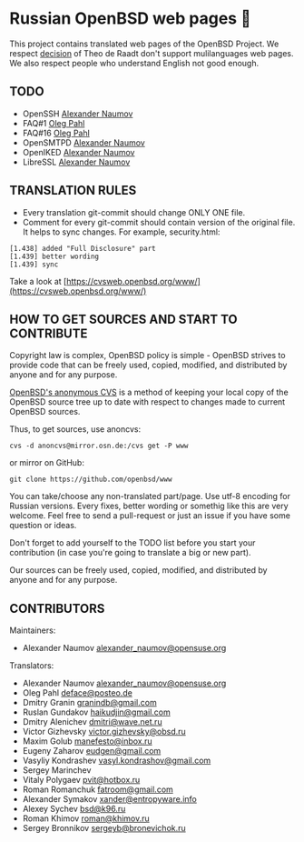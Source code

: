 # Russian OpenBSD web pages :blowfish:

This project contains translated web pages of the OpenBSD Project.
We respect 
[decision](https://marc.info/?l=openbsd-cvs&m=139637003025491&w=2)
of Theo de Raadt don't support mulilanguages web pages.
We also respect people who understand English not good enough.


## TODO

* OpenSSH [Alexander Naumov](https://github.com/alexander-naumov)
* FAQ#1 [Oleg Pahl](https://github.com/oleg-pahl)
* FAQ#16 [Oleg Pahl](https://github.com/oleg-pahl)
* OpenSMTPD [Alexander Naumov](https://github.com/alexander-naumov)
* OpenIKED [Alexander Naumov](https://github.com/alexander-naumov)
* LibreSSL [Alexander Naumov](https://github.com/alexander-naumov)


## TRANSLATION RULES

* Every translation git-commit should change ONLY ONE file.
* Comment for every git-commit should contain version of the original file.
It helps to sync changes. For example, security.html:

``` 
[1.438] added "Full Disclosure" part
[1.439] better wording
[1.439] sync
``` 
Take a look at [https://cvsweb.openbsd.org/www/](https://cvsweb.openbsd.org/www/)


## HOW TO GET SOURCES AND START TO CONTRIBUTE

Copyright law is complex, OpenBSD policy is simple - OpenBSD strives
to provide code that can be freely used, copied, modified, and
distributed by anyone and for any purpose.

[OpenBSD's anonymous CVS](https://www.openbsd.org/anoncvs.html) is a
method of keeping your local copy of the OpenBSD source tree up to
date with respect to changes made to current OpenBSD sources.

Thus, to get sources, use anoncvs:
```
cvs -d anoncvs@mirror.osn.de:/cvs get -P www
```
or mirror on GitHub:
```
git clone https://github.com/openbsd/www
```
You can take/choose any non-translated part/page. Use utf-8 encoding
for Russian versions. Every fixes, better wording or somethig like
this are very welcome. Feel free to send a pull-request or just an
issue if you have some question or ideas.

Don't forget to add yourself to the TODO list before you start
your contribution (in case you're going to translate a big or new
part).

Our sources can be freely used, copied, modified, and distributed
by anyone and for any purpose.


## CONTRIBUTORS

Maintainers:
* Alexander Naumov <alexander_naumov@opensuse.org>

Translators:
* Alexander Naumov <alexander_naumov@opensuse.org>
* Oleg Pahl <deface@posteo.de>
* Dmitry Granin <granindb@gmail.com>
* Ruslan Gundakov <haikudjin@gmail.com>
* Dmitry Alenichev <dmitri@wave.net.ru>
* Victor Gizhevsky <victor.gizhevsky@obsd.ru>
* Maxim Golub <manefesto@inbox.ru>
* Eugeny Zaharov <eudgen@gmail.com>
* Vasyliy Kondrashev <vasyl.kondrashov@gmail.com>
* Sergey Marinchev
* Vitaly Polygaev <pvit@hotbox.ru>
* Roman Romanchuk <fatroom@gmail.com>
* Alexander Symakov <xander@entropyware.info>
* Alexey Sychev <bsd@k96.ru>
* Roman Khimov <roman@khimov.ru>
* Sergey Bronnikov <sergeyb@bronevichok.ru>
